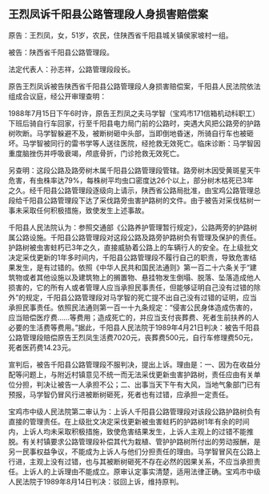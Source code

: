 ## 王烈凤诉千阳县公路管理段人身损害赔偿案

原告：王烈凤，女，51岁，农民，住陕西省千阳县城关镇侯家坡村一组。

被告：陕西省千阳县公路管理段。

法定代表人：孙志祥，公路管理段段长。

原告王烈凤诉被告陕西省千阳县公路管理段人身损害赔偿案，千阳县人民法院依法组成合议庭，经公开审理查明：

1988年7月15日下午6时许，原告王烈凤之夫马学智（宝鸡市171信箱机动科职工）下班后骑自行车回家，行至千阳县电力局门前的公路时，突遇大风把公路旁的护路树吹断。马学智躲避不及，被断树砸中头部，当即倒地昏迷，所骑自行车也被砸坏。马学智被同行的雷书学等人送往医院，经抢救无效死亡。临床诊断：马学智因重度脑挫伤并呼吸衰竭，颅底骨折，门诊抢救无效死亡。

另查明：这段公路及路旁树木属千阳县公路管理段管辖。路旁树木因受黄斑星天牛危害，有虫株率达79%，每株树平均虫口密度达26个以上，部分树木枯死已3年之久。经千阳县公路管理段逐级向上请示，陕西省公路局批准，由宝鸡公路管理总段给千阳县公路管理段下达了采伐路旁虫害护路树的文件。由于被告对采伐枯树一事未采取任何积极措施，致使发生上述事故。

千阳县人民法院认为：参照交通部《公路养护管理暂行规定》，公路两旁的护路树属公路设施。千阳县公路管理段对这段公路及路旁护路树负有管理及保护的责任。护路树被虫害蛀朽已3年之久，直接威胁着公路上的车辆行人的安全。在上级批文决定采伐更新的1年多时间内，千阳县公路管理段不履行自己的职责，导致危害结果发生，是有过错的。依照《中华人民共和国民法通则》第一百二十六条关于“建筑物或者其他设施以及建筑物上的搁置物、悬挂物发生倒塌、脱落、坠落造成他人损害的，它的所有人或者管理人应当承担民事责任，但能够证明自己没有过错的除外”的规定，千阳县公路管理段对马学智的死亡提不出自己没有过错的证明，应当承担民事责任。依照民法通则第一百一十九条规定：“侵害公民身体造成伤害的，应当赔偿医疗费……等费用；造成死亡的，并应当支付丧葬费、死者生前扶养的人必要的生活费等费用。”据此，千阳县人民法院于1989年4月21日判决：被告千阳县公路管理段赔偿原告王烈凤生活费7020元，丧葬费500元，自行车修理费50元，死者医药费14.23元。

宣判后，被告千阳县公路管理段不服判决，提出上诉。理由是：一、因为在收益分配等问题上，与附近村镇意见不统一而无法采伐更新虫害护路树，责任应由有关单位分担，判决让被告一人承担不公；二、出事当天下午有大风，当地气象部门已有预报，马学智仍冒风行进被断树砸死，死者也有过错，应承担一定责任。

宝鸡市中级人民法院第二审认为：上诉人千阳县公路管理段对该段公路护路树负有直接的管理责任。在上级批文决定采伐更新被虫害蛀朽的护路树1年有余的时间内，上诉人均未采取积极措施，致使危害结果发生，上诉人主观上的过错不能推脱。有关村镇要求公路管理段补偿其代为栽植、管护护路树所付出的劳动报酬，是另一民事权益争议，不能成为上诉人与他们分担责任的理由。马学智冒风在公路上行进，主观上没有过错，也与其被断树砸死不存在必然的因果关系，不应当承担责任。上诉人的上诉理由不能成立。原审认定事实清楚，适用法律正确。宝鸡市中级人民法院于1989年8月14日判决：驳回上诉，维持原判。

